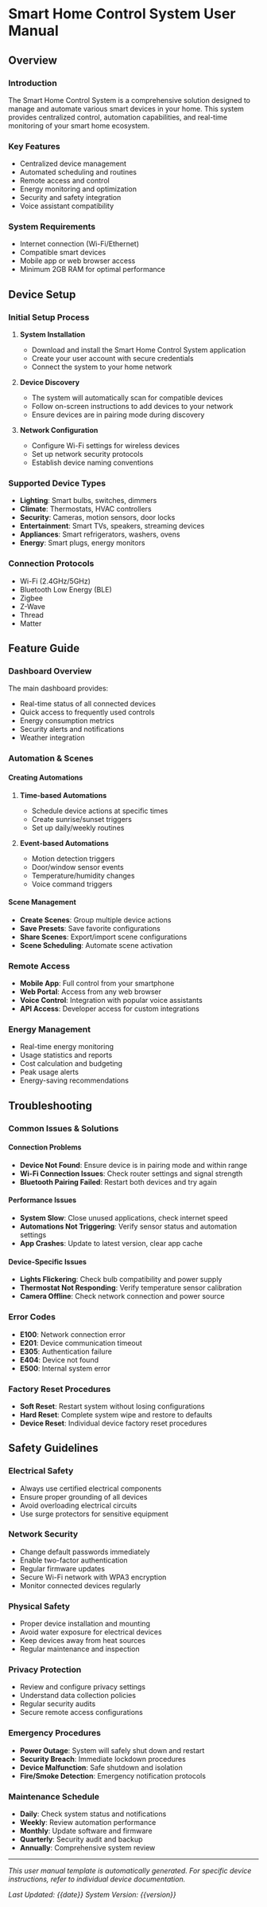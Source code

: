 # Smart Home Control System User Manual

## Overview

### Introduction
The Smart Home Control System is a comprehensive solution designed to manage and automate various smart devices in your home. This system provides centralized control, automation capabilities, and real-time monitoring of your smart home ecosystem.

### Key Features
- Centralized device management
- Automated scheduling and routines
- Remote access and control
- Energy monitoring and optimization
- Security and safety integration
- Voice assistant compatibility

### System Requirements
- Internet connection (Wi-Fi/Ethernet)
- Compatible smart devices
- Mobile app or web browser access
- Minimum 2GB RAM for optimal performance

## Device Setup

### Initial Setup Process
1. **System Installation**
   - Download and install the Smart Home Control System application
   - Create your user account with secure credentials
   - Connect the system to your home network

2. **Device Discovery**
   - The system will automatically scan for compatible devices
   - Follow on-screen instructions to add devices to your network
   - Ensure devices are in pairing mode during discovery

3. **Network Configuration**
   - Configure Wi-Fi settings for wireless devices
   - Set up network security protocols
   - Establish device naming conventions

### Supported Device Types
- **Lighting**: Smart bulbs, switches, dimmers
- **Climate**: Thermostats, HVAC controllers
- **Security**: Cameras, motion sensors, door locks
- **Entertainment**: Smart TVs, speakers, streaming devices
- **Appliances**: Smart refrigerators, washers, ovens
- **Energy**: Smart plugs, energy monitors

### Connection Protocols
- Wi-Fi (2.4GHz/5GHz)
- Bluetooth Low Energy (BLE)
- Zigbee
- Z-Wave
- Thread
- Matter

## Feature Guide

### Dashboard Overview
The main dashboard provides:
- Real-time status of all connected devices
- Quick access to frequently used controls
- Energy consumption metrics
- Security alerts and notifications
- Weather integration

### Automation & Scenes

#### Creating Automations
1. **Time-based Automations**
   - Schedule device actions at specific times
   - Create sunrise/sunset triggers
   - Set up daily/weekly routines

2. **Event-based Automations**
   - Motion detection triggers
   - Door/window sensor events
   - Temperature/humidity changes
   - Voice command triggers

#### Scene Management
- **Create Scenes**: Group multiple device actions
- **Save Presets**: Save favorite configurations
- **Share Scenes**: Export/import scene configurations
- **Scene Scheduling**: Automate scene activation

### Remote Access
- **Mobile App**: Full control from your smartphone
- **Web Portal**: Access from any web browser
- **Voice Control**: Integration with popular voice assistants
- **API Access**: Developer access for custom integrations

### Energy Management
- Real-time energy monitoring
- Usage statistics and reports
- Cost calculation and budgeting
- Peak usage alerts
- Energy-saving recommendations

## Troubleshooting

### Common Issues & Solutions

#### Connection Problems
- **Device Not Found**: Ensure device is in pairing mode and within range
- **Wi-Fi Connection Issues**: Check router settings and signal strength
- **Bluetooth Pairing Failed**: Restart both devices and try again

#### Performance Issues
- **System Slow**: Close unused applications, check internet speed
- **Automations Not Triggering**: Verify sensor status and automation settings
- **App Crashes**: Update to latest version, clear app cache

#### Device-Specific Issues
- **Lights Flickering**: Check bulb compatibility and power supply
- **Thermostat Not Responding**: Verify temperature sensor calibration
- **Camera Offline**: Check network connection and power source

### Error Codes
- **E100**: Network connection error
- **E201**: Device communication timeout
- **E305**: Authentication failure
- **E404**: Device not found
- **E500**: Internal system error

### Factory Reset Procedures
- **Soft Reset**: Restart system without losing configurations
- **Hard Reset**: Complete system wipe and restore to defaults
- **Device Reset**: Individual device factory reset procedures

## Safety Guidelines

### Electrical Safety
- Always use certified electrical components
- Ensure proper grounding of all devices
- Avoid overloading electrical circuits
- Use surge protectors for sensitive equipment

### Network Security
- Change default passwords immediately
- Enable two-factor authentication
- Regular firmware updates
- Secure Wi-Fi network with WPA3 encryption
- Monitor connected devices regularly

### Physical Safety
- Proper device installation and mounting
- Avoid water exposure for electrical devices
- Keep devices away from heat sources
- Regular maintenance and inspection

### Privacy Protection
- Review and configure privacy settings
- Understand data collection policies
- Regular security audits
- Secure remote access configurations

### Emergency Procedures
- **Power Outage**: System will safely shut down and restart
- **Security Breach**: Immediate lockdown procedures
- **Device Malfunction**: Safe shutdown and isolation
- **Fire/Smoke Detection**: Emergency notification protocols

### Maintenance Schedule
- **Daily**: Check system status and notifications
- **Weekly**: Review automation performance
- **Monthly**: Update software and firmware
- **Quarterly**: Security audit and backup
- **Annually**: Comprehensive system review

---

*This user manual template is automatically generated. For specific device instructions, refer to individual device documentation.*

*Last Updated: {{date}}*
*System Version: {{version}}*